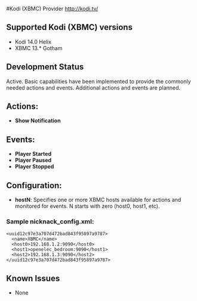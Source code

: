 #Kodi (XBMC) Provider
http://kodi.tv/

## Supported Kodi (XBMC) versions
* Kodi 14.0 Helix
* XBMC 13.* Gotham

## Development Status
Active. Basic capabilities have been implemented to provide the commonly needed actions and events. Additional actions and events are planned.

## Actions:
* **Show Notification**

## Events:
* **Player Started**
* **Player Paused**
* **Player Stopped**

## Configuration:
* **hostN**: Specifies one or more XBMC hosts available for actions and monitored for events. N starts with zero (host0, host1, etc). 

### Sample nicknack_config.xml:
```
<uuid12c97e3a707d472bad843f95897a9787>
  <name>XBMC</name>
  <host0>192.168.1.2:9090</host0>
  <host1>openelec_bedroom:9090</host1>
  <host2>192.168.1.3:9090</host2>
</uuid12c97e3a707d472bad843f95897a9787>
```

## Known Issues
* None
